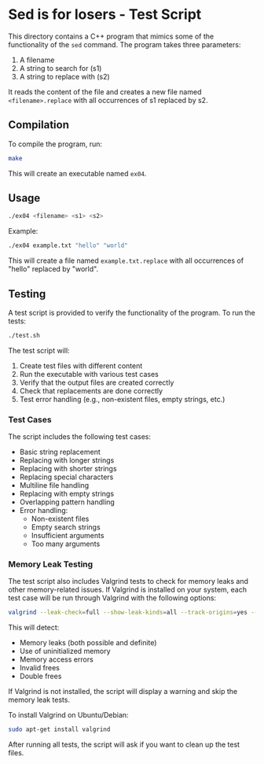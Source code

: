 # Sed is for losers - Test Script

This directory contains a C++ program that mimics some of the functionality of the `sed` command. The program takes three parameters:
1. A filename
2. A string to search for (s1)
3. A string to replace with (s2)

It reads the content of the file and creates a new file named `<filename>.replace` with all occurrences of s1 replaced by s2.

## Compilation

To compile the program, run:

```bash
make
```

This will create an executable named `ex04`.

## Usage

```bash
./ex04 <filename> <s1> <s2>
```

Example:
```bash
./ex04 example.txt "hello" "world"
```

This will create a file named `example.txt.replace` with all occurrences of "hello" replaced by "world".

## Testing

A test script is provided to verify the functionality of the program. To run the tests:

```bash
./test.sh
```

The test script will:
1. Create test files with different content
2. Run the executable with various test cases
3. Verify that the output files are created correctly
4. Check that replacements are done correctly
5. Test error handling (e.g., non-existent files, empty strings, etc.)

### Test Cases

The script includes the following test cases:
- Basic string replacement
- Replacing with longer strings
- Replacing with shorter strings
- Replacing special characters
- Multiline file handling
- Replacing with empty strings
- Overlapping pattern handling
- Error handling:
  - Non-existent files
  - Empty search strings
  - Insufficient arguments
  - Too many arguments

### Memory Leak Testing

The test script also includes Valgrind tests to check for memory leaks and other memory-related issues. If Valgrind is installed on your system, each test case will be run through Valgrind with the following options:

```bash
valgrind --leak-check=full --show-leak-kinds=all --track-origins=yes --verbose
```

This will detect:
- Memory leaks (both possible and definite)
- Use of uninitialized memory
- Memory access errors
- Invalid frees
- Double frees

If Valgrind is not installed, the script will display a warning and skip the memory leak tests.

To install Valgrind on Ubuntu/Debian:
```bash
sudo apt-get install valgrind
```

After running all tests, the script will ask if you want to clean up the test files.
